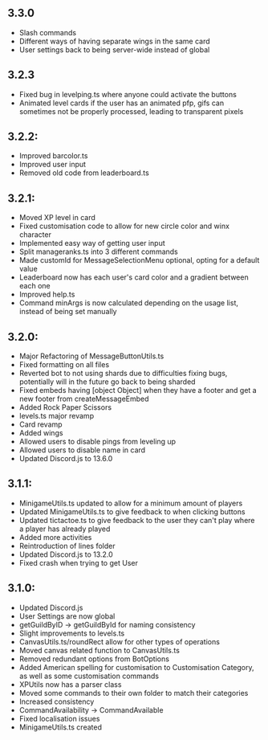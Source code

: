 ## 3.3.0
- Slash commands
- Different ways of having separate wings in the same card
- User settings back to being server-wide instead of global

## 3.2.3
- Fixed bug in levelping.ts where anyone could activate the buttons
- Animated level cards if the user has an animated pfp, gifs can sometimes not be properly processed, leading to transparent pixels

## 3.2.2:
- Improved barcolor.ts
- Improved user input
- Removed old code from leaderboard.ts

## 3.2.1:
- Moved XP level in card
- Fixed customisation code to allow for new circle color and winx character
- Implemented easy way of getting user input
- Split manageranks.ts into 3 different commands
- Made customId for MessageSelectionMenu optional, opting for a default value
- Leaderboard now has each user's card color and a gradient between each one
- Improved help.ts
- Command minArgs is now calculated depending on the usage list, instead of being set manually

## 3.2.0:
- Major Refactoring of MessageButtonUtils.ts
- Fixed formatting on all files
- Reverted bot to not using shards due to difficulties fixing bugs, potentially will in the future go back to being sharded
- Fixed embeds having [object Object] when they have a footer and get a new footer from createMessageEmbed
- Added Rock Paper Scissors
- levels.ts major revamp
- Card revamp
- Added wings
- Allowed users to disable pings from leveling up
- Allowed users to disable name in card
- Updated Discord.js to 13.6.0

## 3.1.1:
- MinigameUtils.ts updated to allow for a minimum amount of players
- Updated MinigameUtils.ts to give feedback to when clicking buttons
- Updated tictactoe.ts to give feedback to the user they can't play where a player has already played
- Added more activities
- Reintroduction of lines folder
- Updated Discord.js to 13.2.0
- Fixed crash when trying to get User

## 3.1.0:
- Updated Discord.js
- User Settings are now global
- getGuildByID -> getGuildById for naming consistency
- Slight improvements to levels.ts
- CanvasUtils.ts/roundRect allow for other types of operations
- Moved canvas related function to CanvasUtils.ts
- Removed redundant options from BotOptions
- Added American spelling for customisation to Customisation Category, as well as some customisation commands
- XPUtils now has a parser class
- Moved some commands to their own folder to match their categories
- Increased consistency
- CommandAvailability -> CommandAvailable
- Fixed localisation issues
- MinigameUtils.ts created